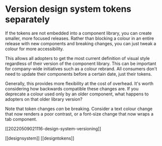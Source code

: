 # Version design system tokens separately

If the tokens are not embedded into a component library, you can create smaller, more focused releases. Rather than blocking a colour in an entire release with new components and breaking changes, you can just tweak a colour for more accessibility.

This allows all adopters to get the most current definition of visual style regardless of their version of the component library. This can be important for company-wide initiatives such as a colour rebrand. All consumers don't need to update their components before a certain date, just their tokens.

Generally, this provides more flexibility at the cost of overhead. It's worth considering how backwards compatible these changes are. If you deprecate a colour used only by an older component, what happens to adopters on that older library version?

Note that token changes _can_ be breaking. Consider a text colour change that now renders a poor contrast, or a font-size change that now wraps a tab component.

[[20220509021116-design-system-versioning]]

[[designsystem]]
[[designtokens]]